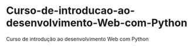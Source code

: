# Curso-de-introducao-ao-desenvolvimento-Web-com-Python
 Curso de introdução ao desenvolvimento Web com Python
